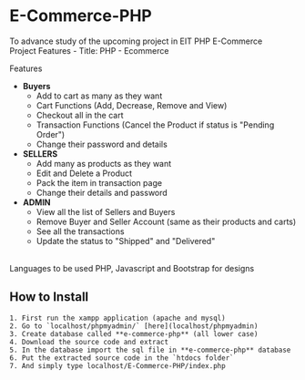 # E-Commerce-PHP
To advance study of the upcoming project in EIT PHP E-Commerce
<br>Project Features
    -   Title: PHP - Ecommerce <br>

Features<br>
   - **Buyers**
     - Add to cart as many as they want
     - Cart Functions (Add, Decrease, Remove and View)
     - Checkout all in the cart
     - Transaction Functions (Cancel the Product if status is "Pending Order")
     - Change their password and details
   - **SELLERS**
     - Add many as products as they want 
     - Edit and Delete a Product
     - Pack the item in transaction page
     - Change their details and password
   - **ADMIN**
     - View all the list of Sellers and Buyers
     - Remove Buyer and Seller Account (same as their products and carts)
     - See all the transactions
     - Update the status to "Shipped" and "Delivered"
     
<br>Languages to be used PHP, Javascript and Bootstrap for designs

## How to Install
    1. First run the xampp application (apache and mysql)
    2. Go to `localhost/phpmyadmin/` [here](localhost/phpmyadmin)
    3. Create database called **e-commerce-php** (all lower case)
    4. Download the source code and extract
    5. In the database import the sql file in **e-commerce-php** database
    6. Put the extracted source code in the `htdocs folder` 
    7. And simply type localhost/E-Commerce-PHP/index.php
    
